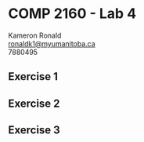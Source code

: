 # COMP 2160 - Lab 4

Kameron Ronald  
ronaldk1@myumanitoba.ca  
7880495  

## Exercise 1

## Exercise 2

## Exercise 3

